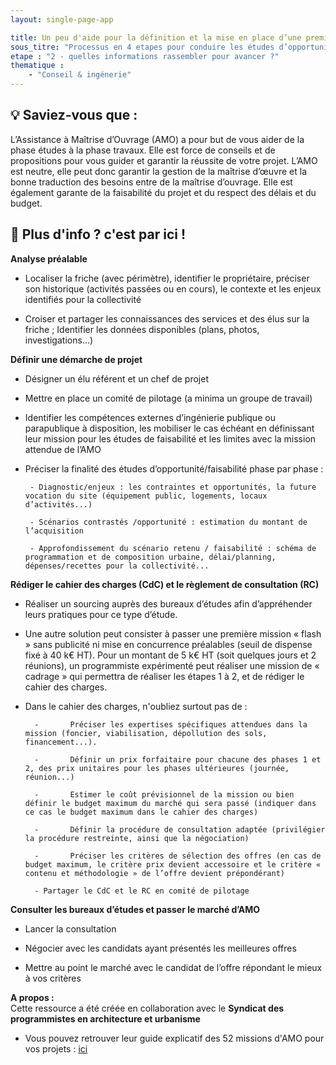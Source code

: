 ```yaml
---
layout: single-page-app

title: Un peu d'aide pour la définition et la mise en place d’une première mission d’AMO
sous_titre: "Processus en 4 etapes pour conduire les études d’opportunité et de faisabilité d’un projet de réhabilitation de friche."
etape : "2 - quelles informations rassembler pour avancer ?"
thematique :
    - "Conseil & ingénerie"
---
```

  
## 💡 Saviez-vous que :  
  
L’Assistance à Maîtrise d’Ouvrage (AMO) a pour but de vous aider de la phase études à la phase travaux. Elle est force de conseils et de propositions pour vous guider et garantir la réussite de votre projet.
L’AMO est neutre, elle peut donc garantir la gestion de la maîtrise d’œuvre et la bonne traduction des besoins entre de la maîtrise d’ouvrage.  Elle est également garante de la faisabilité du projet et du respect des délais et du budget.



## 🚀 Plus d'info ? c'est par ici !  
  
**Analyse préalable**

- Localiser la friche (avec périmètre), identifier le propriétaire, préciser son historique (activités passées ou en cours), le contexte et les enjeux identifiés pour la collectivité  

- Croiser et partager les connaissances des services et des élus sur la friche ; Identifier les données disponibles (plans, photos, investigations...)

**Définir une démarche de projet**

- Désigner un élu référent et un chef de projet

- Mettre en place un comité de pilotage (a minima un groupe de travail)

- Identifier les compétences externes d’ingénierie publique ou parapublique à disposition, les mobiliser le cas échéant en définissant leur mission pour les études de faisabilité et les limites avec la mission attendue de l’AMO

- Préciser la finalité des études d’opportunité/faisabilité phase par phase :

       - Diagnostic/enjeux : les contraintes et opportunités, la future vocation du site (équipement public, logements, locaux d’activités...)

       - Scénarios contrastés /opportunité : estimation du montant de l’acquisition

       - Approfondissement du scénario retenu / faisabilité : schéma de programmation et de composition urbaine, délai/planning, dépenses/recettes pour la collectivité...

**Rédiger le cahier des charges (CdC) et le règlement de consultation (RC)**

- Réaliser un sourcing auprès des bureaux d’études afin d’appréhender leurs pratiques pour ce type d’étude.

- Une autre solution peut consister à passer une première mission « flash » sans publicité ni mise en concurrence préalables (seuil de dispense fixé à 40 k€ HT). Pour un montant de 5 k€ HT (soit quelques jours et 2 réunions), un programmiste expérimenté peut réaliser une mission de « cadrage » qui permettra de réaliser les étapes 1 à 2, et de rédiger le cahier des charges.

- Dans le cahier des charges, n'oubliez surtout pas de : 

        -   	Préciser les expertises spécifiques attendues dans la mission (foncier, viabilisation, dépollution des sols, financement...). 

        -   	Définir un prix forfaitaire pour chacune des phases 1 et 2, des prix unitaires pour les phases ultérieures (journée, réunion...)

        -   	Estimer le coût prévisionnel de la mission ou bien définir le budget maximum du marché qui sera passé (indiquer dans ce cas le budget maximum dans le cahier des charges)

        -   	Définir la procédure de consultation adaptée (privilégier la procédure restreinte, ainsi que la négociation)

        -   	Préciser les critères de sélection des offres (en cas de budget maximum, le critère prix devient accessoire et le critère « contenu et méthodologie » de l’offre devient prépondérant)

        - Partager le CdC et le RC en comité de pilotage

**Consulter les bureaux d’études et passer le marché d’AMO**

- Lancer la consultation

- Négocier avec les candidats ayant présentés les meilleures offres

- Mettre au point le marché avec le candidat de l’offre répondant le mieux à vos critères

  
**A propos :**  
Cette ressource a été créée en collaboration avec le **Syndicat des programmistes en architecture et urbanisme**

- Vous pouvez retrouver leur guide explicatif des 52 missions d'AMO pour vos projets : [ici](https://www.choisirsonamo.fr/)  
